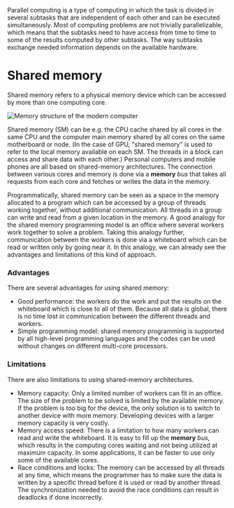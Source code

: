 <!--NOTE: This version of article is not for Elements of HPC, but is retained for possible 
utilization in other omore technical contexts -->


Parallel computing is a type of computing in which the task is divided in several subtasks that are independent of each other and can be executed simultaneously. Most of computing problems are not trivially parallelizable, which means that the subtasks need to have access from time to time to some of the results computed by other subtasks. The way subtasks exchange needed information depends on the available hardware. 

# Shared memory 

Shared memory refers to a physical memory device which can be accessed by more than one computing core.

![Memory structure of the modern computer](images/shared-memory-architecture.png)

Shared memory (SM) can be e.g. the CPU cache shared by all cores in the same CPU and the computer main memory shared by all cores on the same motherboard or node. (In the case of GPU, "shared memory" is used to refer to the local memory available on each SM. The threads in a block can access and share data with each other.) Personal computers and mobile phones are all based on shared-memory architectures. The connection between various cores and memory is done via a **memory** *bus* that takes all requests from each core and fetches or writes the data in the memory. 

Programmatically, shared memory can be seen as a space in the memory allocated to a program which can be accessed by a group of threads working together, without additional communication. All threads in a group can write and read from a given location in the memory. A good analogy for the shared memory programming model is an office where several workers work together to solve a problem. Taking this analogy further, communication between the workers is done via a whiteboard which can be read or written only by going near it. In this analogy, we can already see the advantages and limitations of this kind of approach.

### Advantages

There are several advantages for using shared memory:
* Good performance: the workers do the work and put the results on the whiteboard which is close to all of them. Because all data is global, there is no time lost in communication between the different threads and workers.
* Simple programming model: shared memory programming is supported by all high-level programming languages and the codes can be used without changes on different multi-core processors.

### Limitations

There are also limitations to using shared-memory architectures. 
* Memory capacity: Only a limited number of workers can fit in an office. The size of the problem to be solved is limited by the available memory. If the problem is too big for the device, the only solution is to switch to another device with more memory. Developing devices with a larger memory capacity is very costly. 
* Memory access speed: There is a limitation to how many workers can read and write the whiteboard. It is easy to fill up the **memory** *bus*, which results in the computing cores waiting and not being utilized at maximum capacity. In some applications, it can be faster to use only some of the available cores.
* Race conditions and locks: The memory can be accessed by all threads at any time, which means the programmer has to make sure the data is written by a specific thread before it is used or read by another thread. The synchronization needed to avoid the race conditions can result in deadlocks if done incorrectly.
